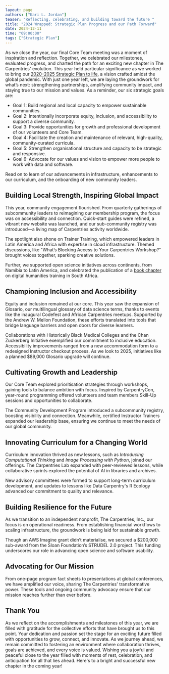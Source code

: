 ```yaml
---
layout: page
authors: ["Kari L. Jordan"]
teaser: "Reflecting, celebrating, and building toward the future "
title: "2024 Wrapped: Strategic Plan Progress and our Path Forward"
date: 2024-12-11
time: "09:00:00"
tags: ["Strategic Plan"]
---
```


As we close the year, our final Core Team meeting was a moment of inspiration and reflection. Together, we celebrated our milestones, evaluated progress, and charted the path for an exciting new chapter in The Carpentries' evolution. This year held particular significance as we worked to bring our [2020–2025 Strategic Plan to life](/about-us/strategic-plan/), a vision crafted amidst the global pandemic. With just one year left, we are laying the groundwork for what’s next: strengthening partnerships, amplifying community impact, and staying true to our mission and values. As a reminder, our six strategic goals are:



* Goal 1: Build regional and local capacity to empower sustainable communities.
* Goal 2: Intentionally incorporate equity, inclusion, and accessibility to support a diverse community.
* Goal 3: Provide opportunities for growth and professional development of our volunteers and Core Team.
* Goal 4: Facilitate the creation and maintenance of relevant, high-quality, community-curated curricula.
* Goal 5: Strengthen organisational structure and capacity to be strategic and responsive. 
* Goal 6: Advocate for our values and vision to empower more people to work with data and software.

Read on to learn of our advancements in infrastructure, enhancements to our curriculum, and the onboarding of new community leaders.


## Building Local Strength, Inspiring Global Impact

This year, community engagement flourished. From quarterly gatherings of subcommunity leaders to reimagining our membership program, the focus was on accessibility and connection. Quick-start guides were refined, a vibrant new website was launched, and our sub-community registry was introduced—a living map of Carpentries activity worldwide.

The spotlight also shone on Trainer Training, which empowered leaders in Latin America and Africa with expertise in cloud infrastructure. Themed discussions, like "What’s Blocking Access to Your Carpentries Workshop?" brought voices together, sparking creative solutions.

Further, we supported open science initiatives across continents, from Namibia to Latin America, and celebrated the publication of a [book chapter](https://www.taylorfrancis.com/chapters/oa-edit/10.4324/9781003301097-7/challenges-opportunities-digital-humanities-training-south-africa-anelda-van-der-walt-juan-steyn-angelique-trusler-menno-van-zaanen?context=ubx&refId=e95df4fc-68c2-4831-932b-dd73d81549cd) on digital humanities training in South Africa.


## Championing Inclusion and Accessibility

Equity and inclusion remained at our core. This year saw the expansion of Glosario, our multilingual glossary of data science terms, thanks to events like the inaugural Codefest and African Carpentries meetups. Supported by the Andrew W. Mellon Foundation, these efforts translated into tools that bridge language barriers and open doors for diverse learners.

Collaborations with Historically Black Medical Colleges and the Chan Zuckerberg Initiative exemplified our commitment to inclusive education. Accessibility improvements ranged from a new accommodation form to a redesigned Instructor checkout process. As we look to 2025, initiatives like a planned $89,000 Glosario upgrade will continue.


## Cultivating Growth and Leadership

Our Core Team explored prioritisation strategies through workshops, gaining tools to balance ambition with focus. Inspired by CarpentryCon, year-round programming offered volunteers and team members Skill-Up sessions and opportunities to collaborate.

The Community Development Program introduced a subcommunity registry, boosting visibility and connection. Meanwhile, certified Instructor Trainers expanded our leadership base, ensuring we continue to meet the needs of our global community.


## Innovating Curriculum for a Changing World

Curriculum innovation thrived as new lessons, such as *Introducing Computational Thinking* and *Image Processing with Python*, joined our offerings. The Carpentries Lab expanded with peer-reviewed lessons, while collaborative sprints explored the potential of AI in libraries and archives.

New advisory committees were formed to support long-term curriculum development, and updates to lessons like Data Carpentry's R Ecology advanced our commitment to quality and relevance.


## Building Resilience for the Future

As we transition to an independent nonprofit, The Carpentries, Inc., our focus is on operational readiness. From establishing financial workflows to scaling infrastructure, the groundwork is being laid for sustainable growth.

Though an AWS Imagine grant didn’t materialise, we secured a $200,000 sub-award from the Sloan Foundation’s STRUDEL 2.0 project. This funding underscores our role in advancing open science and software usability.


## Advocating for Our Mission

From one-page program fact sheets to presentations at global conferences, we have amplified our voice, sharing The Carpentries' transformative power. These tools and ongoing community advocacy ensure that our mission reaches further than ever before.


## Thank You

As we reflect on the accomplishments and milestones of this year, we are filled with gratitude for the collective efforts that have brought us to this point. Your dedication and passion set the stage for an exciting future filled with opportunities to grow, connect, and innovate. As we journey ahead, we remain committed to fostering an environment where collaboration thrives, goals are achieved, and every voice is valued. Wishing you a joyful and peaceful close to the year filled with moments of rest, celebration, and anticipation for all that lies ahead. Here's to a bright and successful new chapter in the coming year!
